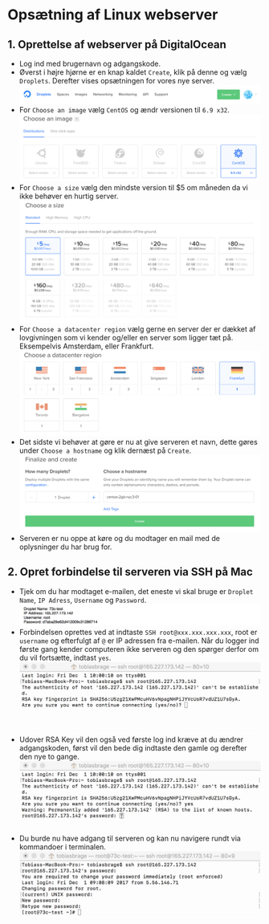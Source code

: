 # Opsætning af Linux webserver

## 1. Oprettelse af webserver på DigitalOcean

* Log ind med brugernavn og adgangskode.
* Øverst i højre hjørne er en knap kaldet `Create`, klik på denne og vælg `Droplets`. Derefter vises opsætningen for vores nye server.
![Step 1](https://github.com/wi73c-praktisk-web/webserver-tobias-brage/blob/master/images/1step1.jpg?raw=true)
* For `Choose an image` vælg `CentOS` og ændr versionen til `6.9 x32`.
![Step 2](https://github.com/wi73c-praktisk-web/webserver-tobias-brage/blob/master/images/1step2.jpg?raw=true)
* For `Choose a size` vælg den mindste version til $5 om måneden da vi ikke behøver en hurtig server.
![Step 3](https://github.com/wi73c-praktisk-web/webserver-tobias-brage/blob/master/images/1step3.jpg?raw=true)
* For `Choose a datacenter region` vælg gerne en server der er dækket af lovgivningen som vi kender og/eller en server som ligger tæt på. Eksempelvis Amsterdam, eller Frankfurt.
![Step 4](https://github.com/wi73c-praktisk-web/webserver-tobias-brage/blob/master/images/1step4.jpg?raw=true)
* Det sidste vi behøver at gøre er nu at give serveren et navn, dette gøres under `Choose a hostname` og klik dernæst på `Create`.
![Step 5](https://github.com/wi73c-praktisk-web/webserver-tobias-brage/blob/master/images/1step5.jpg?raw=true)
* Serveren er nu oppe at køre og du modtager en mail med de oplysninger du har brug for.

## 2. Opret forbindelse til serveren via SSH på Mac

* Tjek om du har modtaget e-mailen, det eneste vi skal bruge er `Droplet Name`, `IP Adress`, `Username` og `Password`.
![Step 1](https://github.com/wi73c-praktisk-web/webserver-tobias-brage/blob/master/images/2step1.jpg?raw=true)
* Forbindelsen oprettes ved at indtaste `SSH root@xxx.xxx.xxx.xxx`, root er `username` og efterfulgt af `@` er IP adressen fra e-mailen. Når du logger ind første gang kender computeren ikke serveren og den spørger derfor om du vil fortsætte, indtast `yes`.
![Step 2](https://github.com/wi73c-praktisk-web/webserver-tobias-brage/blob/master/images/2step2.jpg?raw=true)
* Udover RSA Key vil den også ved første log ind kræve at du ændrer adgangskoden, først vil den bede dig indtaste den gamle og derefter den nye to gange.
![Step 3](https://github.com/wi73c-praktisk-web/webserver-tobias-brage/blob/master/images/2step3.jpg?raw=true)
* Du burde nu have adgang til serveren og kan nu navigere rundt via kommandoer i terminalen.
![Step 4](https://github.com/wi73c-praktisk-web/webserver-tobias-brage/blob/master/images/2step4.jpg?raw=true)